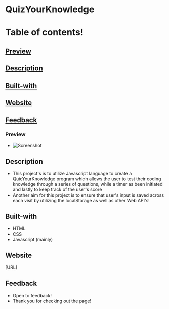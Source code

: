 # QuizYourKnowledge

# Table of contents!

## [Preview](#Preview)

## [Description](#Description)

## [Built-with](#Built-with)

## [Website](#Website)

## [Feedback](#Feedback)

### Preview

- ![Screenshot](URL)

## Description

- This project's is to utilize Javascript language to create a QuicYourKnowledge program which allows the user to test their coding knowledge through a series of questions, while a timer as been initiated and lastly to keep track of the user's score
- Another aim for this project is to ensure that user's input is saved across each visit by utilizing the localStorage as well as other Web API's!

## Built-with

- HTML
- CSS
- Javascript (mainly)

## Website

[URL]

## Feedback

- Open to feedback!
- Thank you for checking out the page!
